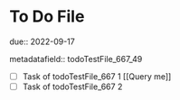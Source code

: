 # To Do File

due:: 2022-09-17

metadatafield:: todoTestFile_667\_49

- [ ] Task of todoTestFile_667 1 [[Query me]]
- [ ] Task of todoTestFile_667 2
